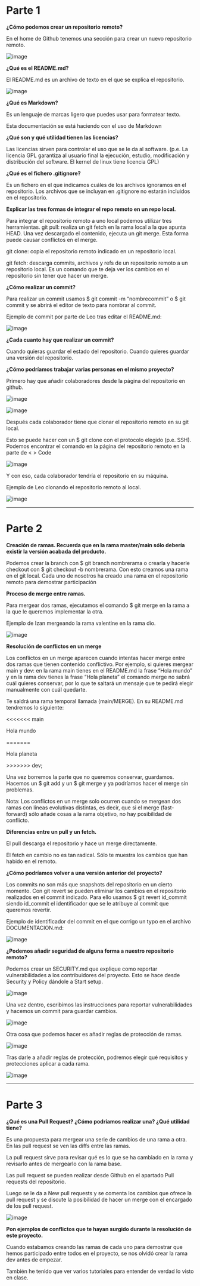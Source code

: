 # Parte 1
**¿Cómo podemos crear un repositorio remoto?**

En el home de Github tenemos una sección para crear un nuevo repositorio remoto.

![image](https://github.com/FranciscoKeiji/PajarraCrusaders/assets/153014626/416d9123-44d4-49b0-a2fa-5b68223b18fa)

**¿Qué es el README.md?**

El README.md es un archivo de texto en el que se explica el repositorio.

![image](https://github.com/FranciscoKeiji/PajarraCrusaders/assets/153014626/590b160a-96a6-49aa-93e8-5ca55bfb8ce0)

**¿Qué es Markdown?**

Es un lenguaje de marcas ligero que puedes usar para formatear texto.

Esta documentación se está haciendo con el uso de Markdown

**¿Qué son y qué utilidad tienen las licencias?**

Las licencias sirven para controlar el uso que se le da al software. (p.e. La licencia GPL garantiza al usuario final la ejecución, estudio, modificación y distribución del software. El kernel de linux tiene licencia GPL)

**¿Qué es el fichero .gitignore?**

Es un fichero en el que indicamos cuáles de los archivos ignoramos en el repositorio. Los archivos que se incluyan en .gitignore no estarán incluidos en el repositorio.

**Explicar las tres formas de integrar el repo remoto en un repo local.**

Para integrar el repositorio remoto a uno local podemos utilizar tres herramientas.
git pull: realiza un git fetch en la rama local a la que apunta HEAD. Una vez descargado el contenido, ejecuta un git merge. Esta forma puede causar conflictos en el merge.

git clone: copia el repositorio remoto indicado en un repositorio local. 

git fetch: descarga commits, archivos y refs de un repositorio remoto a un repositorio local. Es un comando que te deja ver los cambios en el repositorio sin tener que hacer un merge.

**¿Cómo realizar un commit?**

Para realizar un commit usamos $ git commit -m “nombrecommit” o $ git commit y se abrirá el editor de texto para nombrar al commit.

Ejemplo de commit por parte de Leo tras editar el README.md:

![image](https://github.com/FranciscoKeiji/PajarraCrusaders/assets/153014626/e7c317f8-2965-489a-a750-fa650b7431ec)

**¿Cada cuanto hay que realizar un commit?**

Cuando quieras guardar el estado del repositorio. Cuando quieres guardar una versión del repositorio. 

**¿Cómo podríamos trabajar varias personas en el mismo proyecto?**

Primero hay que añadir colaboradores desde la página del repositorio en github.

![image](https://github.com/FranciscoKeiji/PajarraCrusaders/assets/153014626/49b8325a-9319-4173-8cf9-8363e11c2027)

![image](https://github.com/FranciscoKeiji/PajarraCrusaders/assets/153014626/abbefa0c-d043-4b19-866d-62912b8b8be8)

Después cada colaborador tiene que clonar el repositorio remoto en su git local.

Esto se puede hacer con un $ git clone con el protocolo elegido (p.e. SSH). Podemos encontrar el comando en la página del repositorio remoto en la parte de < > Code

![image](https://github.com/FranciscoKeiji/PajarraCrusaders/assets/153014626/4cd2f9ee-d054-42ac-b50f-ecce7a944c63)

Y con eso, cada colaborador tendría el repositorio en su máquina. 

Ejemplo de Leo clonando el repositorio remoto al local.

![image](https://github.com/FranciscoKeiji/PajarraCrusaders/assets/153014626/c8bf70ec-2730-4d92-8da4-c8ed7d43e479)


***
# Parte 2

**Creación de ramas. Recuerda que en la rama master/main sólo debería existir la versión acabada del producto.**

Podemos crear la branch con $ git branch nombrerama o crearla y hacerle checkout con $ git checkout -b nombrerama. Con esto creamos una rama en el git local. Cada uno de nosotros ha creado una rama en el repositorio remoto para demostrar participación

**Proceso de merge entre ramas.**

Para mergear dos ramas, ejecutamos el comando $ git merge en la rama a la que le queremos implementar la otra.

Ejemplo de Izan mergeando la rama valentine en la rama dio.

![image](https://github.com/FranciscoKeiji/PajarraCrusaders/assets/153659311/d2f57e61-6ff8-44f1-9fb2-96b271618502)

**Resolución de conflictos en un merge**

Los conflictos en un merge aparecen cuando intentas hacer merge entre dos ramas que tienen contenido conflictivo. Por ejemplo, si quieres mergear main y dev: en la rama main tienes en el README.md la frase “Hola mundo” y en la rama dev tienes la frase “Hola planeta” el comando merge no sabrá cuál quieres conservar, por lo que te saltará un mensaje que te pedirá elegir manualmente con cuál quedarte.

Te saldrá una rama temporal llamada (main/MERGE). En su README.md tendremos lo siguiente:

<<<<<<< main

Hola mundo

=======

Hola planeta

\>>>>>>> dev;

Una vez borremos la parte que no queremos conservar, guardamos. Hacemos un $ git add y un $ git merge y ya podríamos hacer el merge sin problemas.

Nota: Los conflictos en un merge solo ocurren cuando se mergean dos ramas con líneas evolutivas distintas, es decir, que si el merge (fast-forward) sólo añade cosas a la rama objetivo, no hay posibilidad de conflicto. 

**Diferencias entre un pull y un fetch.**

El pull descarga el repositorio y hace un merge directamente.

El fetch en cambio no es tan radical. Sólo te muestra los cambios que han habido en el remoto.

**¿Cómo podríamos volver a una versión anterior del proyecto?**

Los commits no son más que snapshots del repositorio en un cierto momento. Con git revert se pueden eliminar los cambios en el repositorio realizados en el commit indicado. Para ello usamos $ git revert id_commit siendo id_commit el identificador que se le atribuye al commit que queremos revertir.

Ejemplo de identificador del commit en el que corrigo un typo en el archivo DOCUMENTACION.md:

![image](https://github.com/FranciscoKeiji/PajarraCrusaders/assets/153659311/6c9df6d8-3be2-47d3-a655-d8e644c82d68)

**¿Podemos añadir seguridad de alguna forma a nuestro repositorio remoto?**

Podemos crear un SECURITY.md que explique como reportar vulnerabilidades a los contribuidores del proyecto. Esto se hace desde Security y Policy dándole a Start setup.

![image](https://github.com/FranciscoKeiji/PajarraCrusaders/assets/153659311/2fdbbc93-9b6e-4c87-ae3f-b6305bd0a13b)

Una vez dentro, escribimos las instrucciones para reportar vulnerabilidades y hacemos un commit para guardar cambios.

![image](https://github.com/FranciscoKeiji/PajarraCrusaders/assets/153659311/5685c581-f7ac-490f-a9f4-a4533c183a11)

Otra cosa que podemos hacer es añadir reglas de protección de ramas.

![image](https://github.com/FranciscoKeiji/PajarraCrusaders/assets/153659311/5802f002-186e-4d07-957f-611f477271d5)

Tras darle a añadir reglas de protección, podremos elegir qué requisitos y protecciones aplicar a cada rama.

![image](https://github.com/FranciscoKeiji/PajarraCrusaders/assets/153659311/bc57d5df-5194-4b99-b790-3ba9a1beefb5)


***

# Parte 3

**¿Qué es una Pull Request? ¿Cómo podriamos realizar una? ¿Qué utilidad tiene?**

Es una propuesta para mergear una serie de cambios de una rama a otra. En las pull request se ven las diffs entre las ramas.

La pull request sirve para revisar qué es lo que se ha cambiado en la rama y revisarlo antes de mergearlo con la rama base.

Las pull request se pueden realizar desde Github en el apartado Pull requests del repositorio. 

Luego se le da a New pull requests y se comenta los cambios que ofrece la pull request y se discute la posibilidad de hacer un merge con el encargado de los pull request.

![image](https://github.com/FranciscoKeiji/PajarraCrusaders/assets/153014626/3c1b2765-dbbb-49dd-ab86-59e9752f1a1d)

**Pon ejemplos de conflictos que te hayan surgido durante la resolución de este proyecto.**

Cuando estabamos creando las ramas de cada uno para demostrar que hemos participado entre todos en el proyecto, se nos olvidó crear la rama dev antes de empezar.

También he tenido que ver varios tutoriales para entender de verdad lo visto en clase.
